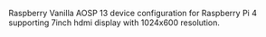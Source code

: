 Raspberry Vanilla AOSP 13 device configuration for Raspberry Pi 4 supporting 7inch hdmi display with 1024x600 resolution.
